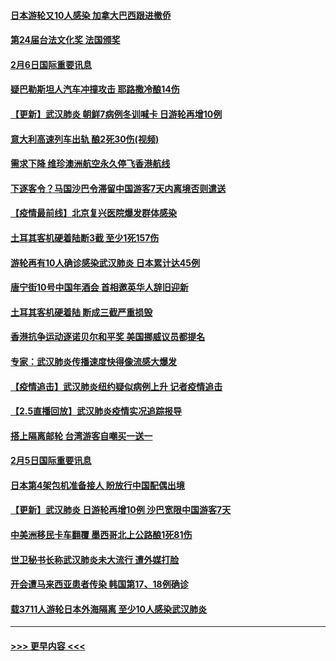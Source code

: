 #### [日本游轮又10人感染 加拿大巴西跟进撤侨](../pages/prog202/a102771084.md?t=02070402) 
#### [第24届台法文化奖 法国颁奖](../pages/prog202/a102771032.md?t=02070402) 
#### [2月6日国际重要讯息](../pages/prog202/a102770794.md?t=02070402) 
#### [疑巴勒斯坦人汽车冲撞攻击 耶路撒冷酿14伤](../pages/prog202/a102770586.md?t=02070402) 
#### [【更新】武汉肺炎 朝鲜7病例冬训喊卡 日游轮再增10例](../pages/prog202/a102770740.md?t=02070402) 
#### [意大利高速列车出轨 酿2死30伤(视频)](../pages/prog202/a102770762.md?t=02070402) 
#### [需求下降 维珍澳洲航空永久停飞香港航线](../pages/prog202/a102770751.md?t=02070402) 
#### [下逐客令？马国沙巴令滞留中国游客7天内离境否则遣送](../pages/prog202/a102770640.md?t=02070402) 
#### [【疫情最前线】北京复兴医院爆发群体感染](../pages/prog202/a102770602.md?t=02070402) 
#### [土耳其客机硬着陆断3截 至少1死157伤](../pages/prog202/a102770508.md?t=02070402) 
#### [游轮再有10人确诊感染武汉肺炎 日本累计达45例](../pages/prog202/a102770476.md?t=02070402) 
#### [唐宁街10号中国年酒会 首相邀英华人辞旧迎新](../pages/prog202/a102770458.md?t=02070402) 
#### [土耳其客机硬着陆 断成三截严重损毁](../pages/prog202/a102770239.md?t=02070402) 
#### [香港抗争运动逐诺贝尔和平奖 美国挪威议员都提名](../pages/prog202/a102770390.md?t=02070402) 
#### [专家：武汉肺炎传播速度快得像流感大爆发](../pages/prog202/a102770132.md?t=02070402) 
#### [【疫情追击】武汉肺炎纽约疑似病例上升 记者疫情追击](../pages/prog202/a102770000.md?t=02070402) 
#### [【2.5直播回放】武汉肺炎疫情实况追踪报导](../pages/prog202/a102769913.md?t=02070402) 
#### [搭上隔离邮轮 台湾游客自嘲买一送一](../pages/prog202/a102769845.md?t=02070402) 
#### [2月5日国际重要讯息](../pages/prog202/a102769821.md?t=02070402) 
#### [日本第4架包机准备接人 盼放行中国配偶出境](../pages/prog202/a102769765.md?t=02070402) 
#### [【更新】武汉肺炎 日游轮再增10例 沙巴宽限中国游客7天](../pages/prog202/a102758911.md?t=02070402) 
#### [中美洲移民卡车翻覆 墨西哥北上公路酿1死81伤](../pages/prog202/a102769703.md?t=02070402) 
#### [世卫秘书长称武汉肺炎未大流行 遭外媒打脸](../pages/prog202/a102769679.md?t=02070402) 
#### [开会遭马来西亚患者传染 韩国第17、18例确诊](../pages/prog202/a102769600.md?t=02070402) 
#### [载3711人游轮日本外海隔离 至少10人感染武汉肺炎](../pages/prog202/a102769538.md?t=02070402) 

----
#### [ >>> 更早内容 <<< ](../indexes/prog202-earlier.md)
